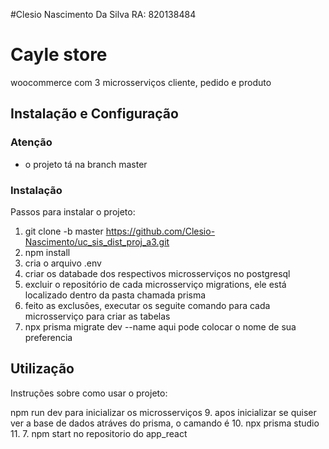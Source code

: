 #Clesio Nascimento Da Silva   RA: 820138484

# Cayle store

woocommerce com 3 microsserviços cliente, pedido e produto

## Instalação e Configuração

### Atenção 
- o projeto tá na branch master

### Instalação
Passos para instalar o projeto:

1. git clone -b master https://github.com/Clesio-Nascimento/uc_sis_dist_proj_a3.git
2. npm install
3. cria o arquivo .env
4. criar os databade dos respectivos microsserviços no postgresql
5. excluir o repositório de cada microsserviço migrations, ele está localizado dentro da pasta chamada prisma
6. feito as exclusôes, executar os seguite comando para cada microsserviço para criar as tabelas 
7. npx prisma migrate dev --name aqui pode colocar o nome de sua preferencia
   

## Utilização

Instruções sobre como usar o projeto:

npm run dev para inicializar os microsserviços
9. apos inicializar se quiser ver a base de dados atráves do prisma, o camando é
10. npx prisma studio
11. 7. npm start no repositorio do app_react
